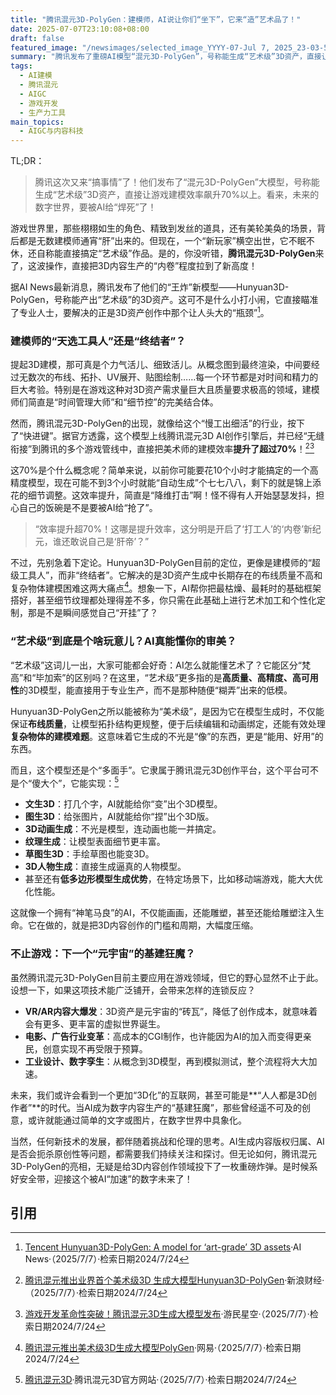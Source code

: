 ```yaml
---
title: "腾讯混元3D-PolyGen：建模师，AI说让你们“坐下”，它来“造”艺术品了！"
date: 2025-07-07T23:10:08+08:00
draft: false
featured_image: "/newsimages/selected_image_YYYY-07-Jul 7, 2025_23-03-51-470.jpg"
summary: "腾讯发布了重磅AI模型“混元3D-PolyGen”，号称能生成“艺术级”3D资产，直接让游戏建模效率暴涨70%以上，大有成为游戏乃至元宇宙内容生产“加速器”的潜力。这不仅将极大缓解3D创作瓶颈，也预示着AI在数字内容领域的又一次“神助攻”。"
tags: 
  - AI建模
  - 腾讯混元
  - AIGC
  - 游戏开发
  - 生产力工具
main_topics: 
  - AIGC与内容科技
---
```


TL;DR：
> 腾讯这次又来“搞事情”了！他们发布了“混元3D-PolyGen”大模型，号称能生成“艺术级”3D资产，直接让游戏建模效率飙升70%以上。看来，未来的数字世界，要被AI给“焊死”了！

游戏世界里，那些栩栩如生的角色、精致到发丝的道具，还有美轮美奂的场景，背后都是无数建模师通宵“肝”出来的。但现在，一个“新玩家”横空出世，它不眠不休，还自称能直接搞定“艺术级”作品。是的，你没听错，**腾讯混元3D-PolyGen**来了，这波操作，直接把3D内容生产的“内卷”程度拉到了新高度！

据AI News最新消息，腾讯发布了他们的“王炸”新模型——Hunyuan3D-PolyGen，号称能产出“艺术级”的3D资产。这可不是什么小打小闹，它直接瞄准了专业人士，要解决的正是3D资产创作中那个让人头大的“瓶颈”[^1]。

### 建模师的“天选工具人”还是“终结者”？

提起3D建模，那可真是个力气活儿、细致活儿。从概念图到最终渲染，中间要经过无数次的布线、拓扑、UV展开、贴图绘制……每一个环节都是对时间和精力的巨大考验。特别是在游戏这种对3D资产需求量巨大且质量要求极高的领域，建模师们简直是“时间管理大师”和“细节控”的完美结合体。

然而，腾讯混元3D-PolyGen的出现，就像给这个“慢工出细活”的行业，按下了“快进键”。据官方透露，这个模型上线腾讯混元3D AI创作引擎后，并已经“无缝衔接”到腾讯的多个游戏管线中，直接把美术师的建模效率**提升了超过70%**！[^2][^3]

这70%是个什么概念呢？简单来说，以前你可能要花10个小时才能搞定的一个高精度模型，现在可能不到3个小时就能“自动生成”个七七八八，剩下的就是锦上添花的细节调整。这效率提升，简直是“降维打击”啊！怪不得有人开始瑟瑟发抖，担心自己的饭碗是不是要被AI给“抢了”。

> “效率提升超70%！这哪是提升效率，这分明是开启了‘打工人’的‘内卷’新纪元，谁还敢说自己是‘肝帝’？”

不过，先别急着下定论。Hunyuan3D-PolyGen目前的定位，更像是建模师的“超级工具人”，而非“终结者”。它解决的是3D资产生成中长期存在的布线质量不高和复杂物体建模困难这两大痛点[^4]。想象一下，AI帮你把最枯燥、最耗时的基础框架搭好，甚至细节纹理都处理得差不多，你只需在此基础上进行艺术加工和个性化定制，那是不是瞬间感觉自己“开挂”了？

### “艺术级”到底是个啥玩意儿？AI真能懂你的审美？

“艺术级”这词儿一出，大家可能都会好奇：AI怎么就能懂艺术了？它能区分“梵高”和“毕加索”的区别吗？在这里，“艺术级”更多指的是**高质量、高精度、高可用性**的3D模型，能直接用于专业生产，而不是那种随便“糊弄”出来的低模。

Hunyuan3D-PolyGen之所以能被称为“美术级”，是因为它在模型生成时，不仅能保证**布线质量**，让模型拓扑结构更规整，便于后续编辑和动画绑定，还能有效处理**复杂物体的建模难题**。这意味着它生成的不光是“像”的东西，更是“能用、好用”的东西。

而且，这个模型还是个“多面手”。它隶属于腾讯混元3D创作平台，这个平台可不是个“傻大个”，它能实现：[^5]
*   **文生3D**：打几个字，AI就能给你“变”出个3D模型。
*   **图生3D**：给张图片，AI就能给你“捏”出个3D版。
*   **3D动画生成**：不光是模型，连动画也能一并搞定。
*   **纹理生成**：让模型表面细节更丰富。
*   **草图生3D**：手绘草图也能变3D。
*   **3D人物生成**：直接生成逼真的人物模型。
*   甚至还有**低多边形模型生成优势**，在特定场景下，比如移动端游戏，能大大优化性能。

这就像一个拥有“神笔马良”的AI，不仅能画画，还能雕塑，甚至还能给雕塑注入生命。它在做的，就是把3D内容创作的门槛和周期，大幅度压缩。

### 不止游戏：下一个“元宇宙”的基建狂魔？

虽然腾讯混元3D-PolyGen目前主要应用在游戏领域，但它的野心显然不止于此。设想一下，如果这项技术能广泛铺开，会带来怎样的连锁反应？

*   **VR/AR内容大爆发**：3D资产是元宇宙的“砖瓦”，降低了创作成本，就意味着会有更多、更丰富的虚拟世界诞生。
*   **电影、广告行业变革**：高成本的CGI制作，也许能因为AI的加入而变得更亲民，创意实现不再受限于预算。
*   **工业设计、数字孪生**：从概念到3D模型，再到模拟测试，整个流程将大大加速。

未来，我们或许会看到一个更加“3D化”的互联网，甚至可能是**“人人都是3D创作者”**的时代。当AI成为数字内容生产的“基建狂魔”，那些曾经遥不可及的创意，或许就能通过简单的文字或图片，在数字世界中具象化。

当然，任何新技术的发展，都伴随着挑战和伦理的思考。AI生成内容版权归属、AI是否会扼杀原创性等问题，都需要我们持续关注和探讨。但无论如何，腾讯混元3D-PolyGen的亮相，无疑是给3D内容创作领域投下了一枚重磅炸弹。是时候系好安全带，迎接这个被AI“加速”的数字未来了！

## 引用

[^1]: [Tencent Hunyuan3D-PolyGen: A model for ‘art-grade’ 3D assets](https://www.artificialintelligence-news.com/news/tencent-hunyuan3d-polygen-a-model-for-art-grade-3d-assets/)·AI News·（2025/7/7）·检索日期2024/7/24
[^2]: [腾讯混元推出业界首个美术级3D 生成大模型Hunyuan3D-PolyGen](https://finance.sina.com.cn/tech/digi/2025-07-07/doc-infeshny9463021.shtml)·新浪财经·（2025/7/7）·检索日期2024/7/24
[^3]: [游戏开发革命性突破！腾讯混元3D生成大模型发布](https://www.gamersky.com/tech/202507/1957225.shtml)·游民星空·（2025/7/7）·检索日期2024/7/24
[^4]: [腾讯混元推出美术级3D生成大模型PolyGen](https://www.163.com/dy/article/K3T4341T0534A4SC.html)·网易·（2025/7/7）·检索日期2024/7/24
[^5]: [腾讯混元3D](https://3d.hunyuan.tencent.com/)·腾讯混元3D官方网站·（2025/7/7）·检索日期2024/7/24
